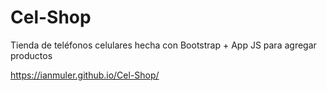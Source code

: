 # Cel-Shop

Tienda de teléfonos celulares hecha con Bootstrap
+
App JS para agregar productos

https://ianmuler.github.io/Cel-Shop/
